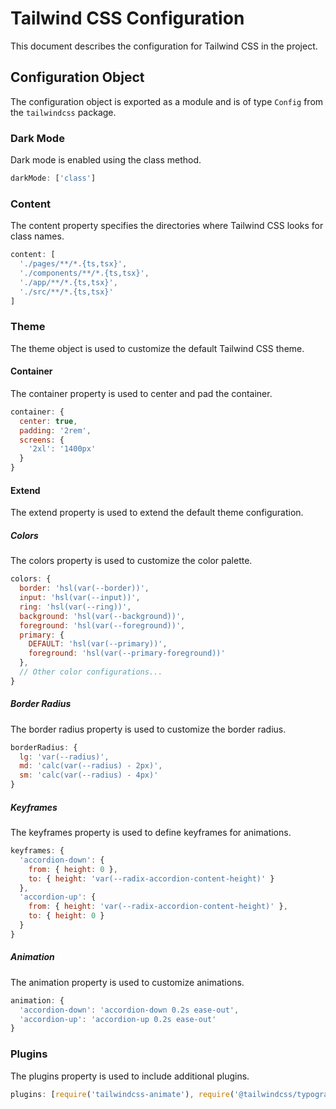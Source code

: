# Tailwind CSS Configuration

This document describes the configuration for Tailwind CSS in the project.

## Configuration Object

The configuration object is exported as a module and is of type `Config` from the `tailwindcss` package.

### Dark Mode

Dark mode is enabled using the class method.

```javascript
darkMode: ['class']
```

### Content

The content property specifies the directories where Tailwind CSS looks for class names.

```javascript
content: [
  './pages/**/*.{ts,tsx}',
  './components/**/*.{ts,tsx}',
  './app/**/*.{ts,tsx}',
  './src/**/*.{ts,tsx}'
]
```

### Theme

The theme object is used to customize the default Tailwind CSS theme.

#### Container

The container property is used to center and pad the container.

```javascript
container: {
  center: true,
  padding: '2rem',
  screens: {
    '2xl': '1400px'
  }
}
```

#### Extend

The extend property is used to extend the default theme configuration.

##### Colors

The colors property is used to customize the color palette.

```javascript
colors: {
  border: 'hsl(var(--border))',
  input: 'hsl(var(--input))',
  ring: 'hsl(var(--ring))',
  background: 'hsl(var(--background))',
  foreground: 'hsl(var(--foreground))',
  primary: {
    DEFAULT: 'hsl(var(--primary))',
    foreground: 'hsl(var(--primary-foreground))'
  },
  // Other color configurations...
}
```

##### Border Radius

The border radius property is used to customize the border radius.

```javascript
borderRadius: {
  lg: 'var(--radius)',
  md: 'calc(var(--radius) - 2px)',
  sm: 'calc(var(--radius) - 4px)'
}
```

##### Keyframes

The keyframes property is used to define keyframes for animations.

```javascript
keyframes: {
  'accordion-down': {
    from: { height: 0 },
    to: { height: 'var(--radix-accordion-content-height)' }
  },
  'accordion-up': {
    from: { height: 'var(--radix-accordion-content-height)' },
    to: { height: 0 }
  }
}
```

##### Animation

The animation property is used to customize animations.

```javascript
animation: {
  'accordion-down': 'accordion-down 0.2s ease-out',
  'accordion-up': 'accordion-up 0.2s ease-out'
}
```

### Plugins

The plugins property is used to include additional plugins.

```javascript
plugins: [require('tailwindcss-animate'), require('@tailwindcss/typography')]
```